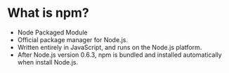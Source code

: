 # What is npm?

* Node Packaged Module
* Official package manager for Node.js.
* Written entirely in JavaScript, and runs on the Node.js platform.
* After Node.js version 0.6.3, npm is bundled and installed automatically when install Node.js.
